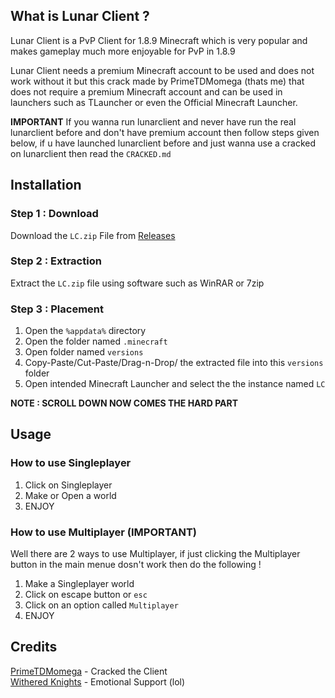 ## What is Lunar Client ?
Lunar Client is a PvP Client for 1.8.9 Minecraft which is very popular and makes gameplay much more enjoyable for PvP in 1.8.9

Lunar Client needs a premium Minecraft account to be used and does not work without it but this crack made by PrimeTDMomega (thats me) that does not require a premium Minecraft account and can be used in launchers such as TLauncher or even the Official Minecraft Launcher.

**IMPORTANT**
If you wanna run lunarclient and never have run the real lunarclient before and don't have premium account then follow steps given below, if u have launched lunarclient before and just wanna use a cracked on lunarclient then read the `CRACKED.md`

## Installation 

### Step 1 : Download
 Download the `LC.zip` File from [Releases](https://github.com/WitheredKnights/lunarCrack/releases/tag/v4.0.0)
 ### Step 2 : Extraction
 Extract the `LC.zip` file using software such as WinRAR or 7zip
 ### Step 3 : Placement

 1. Open the `%appdata%` directory 
 2. Open the folder named `.minecraft`
 3. Open folder named `versions`
 4. Copy-Paste/Cut-Paste/Drag-n-Drop/ the extracted file into this `versions` folder
 5. Open intended Minecraft Launcher and select the the instance named `LC`
 
 **NOTE : SCROLL DOWN NOW COMES THE HARD PART**

## Usage 
### How to use Singleplayer

 1. Click on Singleplayer
 2. Make or Open a world
 3. ENJOY 

### How to use Multiplayer (IMPORTANT)
Well there are 2 ways to use Multiplayer, if just clicking the Multiplayer button in the main menue dosn't work then do the following !
 1. Make a Singleplayer world
 2. Click on escape button or `esc`
 3. Click on an option called `Multiplayer`
 4. ENJOY

## Credits
[PrimeTDMomega](https://github.com/PrimeTDMomega/) - Cracked the Client
<br>
[Withered Knights](https://dsc.gg/witheredknights) - Emotional Support (lol)
